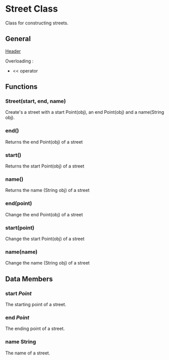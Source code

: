 # Street Class

Class for constructing streets.

## General
[Header](../src/Street.h)

Overloading : 
* << operator

## Functions

### Street(start, end, name)
Create's a street with a start Point(obj), an end Point(obj) and a name(String obj).

### end()
Returns the end Point(obj) of a street

### start()
Returns the start Point(obj) of a street

### name()
Returns the name (String obj) of a street

### end(point)
Change the end Point(obj) of a street

### start(point)
Change the start Point(obj) of a street

### name(name)
Change the name (String obj) of a street

## Data Members

### start _Point_
The starting point of a street.

### end _Point_
The ending point of a street.

### name String
The name of a street.

